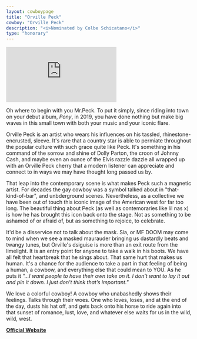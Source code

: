 ```yaml
---
layout: cowboypage
title: "Orville Peck"
cowboy: "Orville Peck"
description: "<i>Nominated by Colbe Schicatano</i>"
type: "honorary"
---
```


<iframe id="youtube" src="https://www.youtube.com/embed/60MHmrtEuRY" frameborder="0" allow="accelerometer; autoplay; encrypted-media; gyroscope; picture-in-picture" allowfullscreen></iframe><br>


Oh where to begin with you Mr.Peck. To put it simply, since riding into town on your debut album, *Pony*, in 2019, you have done nothing but
make big waves in this small town with both your music and your iconic flare.

Orville Peck is an artist who wears his influences on his tassled, rhinestone-encrusted, sleeve. It's rare that a country star is
able to permiate throughout the popular culture with such grace quite like Peck. It's something in his command of the sorrow and shine of Dolly Parton,
the croon of Johnny Cash, and maybe even an ounce of the Elvis razzle dazzle all wrapped up with an Orville Peck cherry that a modern listener can appreciate and connect
to in ways we may have thought long passed us by.

That leap into the contemporary scene is what makes Peck such a magnetic artist. For decades the gay cowboy was a symbol talked about in "that-kind-of-bar",
and unbderground scenes. Nevertheless, as a collective we have been out of touch this iconic image
of the American west for far too long. The beautiful thing about Peck (as well as contemoraries like lil nas x) is how he has brought this icon back onto the stage.
Not as something to be ashamed of or afraid of, but as something to rejoice, to celebrate.

It'd be a disservice not to talk about the mask. Sia, or MF DOOM may come to mind when we see a masked maurauder bringing us dastardly beats and twangy tunes,
but Orville's dsiguise is more than an exit route from the limelight. It is an entry point for anyone to take a walk in his boots. We have all felt that heartbreak
that he sings about. That same hurt that makes us human. It's a chance for the audience to take a part in that feeling of being a human, a cowbow,
and everything else that could mean to YOU. As he puts it *"...I want people to have their own take on it. I don’t want to lay it out and pin it down. I just don’t think that’s important."*

We love a colorful cowboy! A cowboy who unabashedly shows their feelings. Talks through their woes. One who loves, loses, and at the end of the day, dusts his hat off, and
gets back onto his horse to ride again into that sunset of romance, lust, love, and whatever else waits for us in the wild, wild, west.

[**Official Website**](https://www.orvillepeck.com/)
